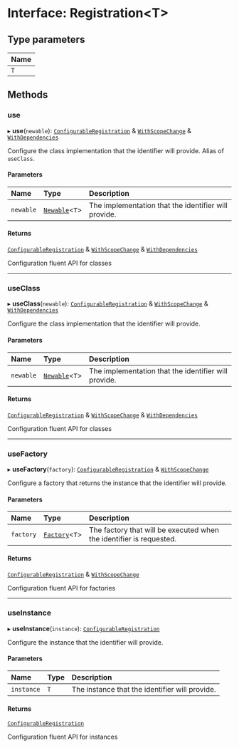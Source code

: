 # Interface: Registration<T\>

## Type parameters

| Name |
| :------ |
| `T` |

## Methods

### use

▸ **use**(`newable`): [`ConfigurableRegistration`](ConfigurableRegistration.md) & [`WithScopeChange`](WithScopeChange.md) & [`WithDependencies`](WithDependencies.md)

Configure the class implementation that the identifier will provide.
Alias of `useClass`.

#### Parameters

| Name | Type | Description |
| :------ | :------ | :------ |
| `newable` | [`Newable`](Newable.md)<`T`\> | The implementation that the identifier will provide. |

#### Returns

[`ConfigurableRegistration`](ConfigurableRegistration.md) & [`WithScopeChange`](WithScopeChange.md) & [`WithDependencies`](WithDependencies.md)

Configuration fluent API for classes

___

### useClass

▸ **useClass**(`newable`): [`ConfigurableRegistration`](ConfigurableRegistration.md) & [`WithScopeChange`](WithScopeChange.md) & [`WithDependencies`](WithDependencies.md)

Configure the class implementation that the identifier will provide.

#### Parameters

| Name | Type | Description |
| :------ | :------ | :------ |
| `newable` | [`Newable`](Newable.md)<`T`\> | The implementation that the identifier will provide. |

#### Returns

[`ConfigurableRegistration`](ConfigurableRegistration.md) & [`WithScopeChange`](WithScopeChange.md) & [`WithDependencies`](WithDependencies.md)

Configuration fluent API for classes

___

### useFactory

▸ **useFactory**(`factory`): [`ConfigurableRegistration`](ConfigurableRegistration.md) & [`WithScopeChange`](WithScopeChange.md)

Configure a factory that returns the instance that the identifier will provide.

#### Parameters

| Name | Type | Description |
| :------ | :------ | :------ |
| `factory` | [`Factory`](../README.md#factory)<`T`\> | The factory that will be executed when the identifier is requested. |

#### Returns

[`ConfigurableRegistration`](ConfigurableRegistration.md) & [`WithScopeChange`](WithScopeChange.md)

Configuration fluent API for factories

___

### useInstance

▸ **useInstance**(`instance`): [`ConfigurableRegistration`](ConfigurableRegistration.md)

Configure the instance that the identifier will provide.

#### Parameters

| Name | Type | Description |
| :------ | :------ | :------ |
| `instance` | `T` | The instance that the identifier will provide. |

#### Returns

[`ConfigurableRegistration`](ConfigurableRegistration.md)

Configuration fluent API for instances
